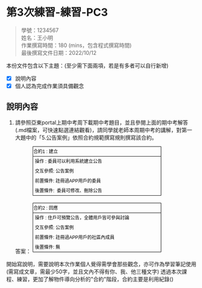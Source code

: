 # 第3次練習-練習-PC3
>
>學號：1234567
><br />
>姓名：王小明
><br />
>作業撰寫時間：180 (mins，包含程式撰寫時間)
><br />
>最後撰寫文件日期：2022/10/12
>

本份文件包含以下主題：(至少需下面兩項，若是有多者可以自行新增)
- [x] 說明內容
- [x] 個人認為完成作業須具備觀念

## 說明內容

1. 請參照亞東portal上期中考周下載期中考題目，並且參閱上面的期中考解答(.md檔案，可快速點選連結觀看)，請同學就老師本周期中考的講解，對第一大題中的「5.公告案例」依照合約規範撰寫規則撰寫該合約。

    答案：
        <svg xmlns="http://www.w3.org/2000/svg" xmlns:xlink="http://www.w3.org/1999/xlink" version="1.1" width="342px" viewBox="-0.5 -0.5 342 284" content="&lt;mxfile&gt;&lt;diagram id=&quot;9tPoMudD0EsFpAGn6Bpd&quot; name=&quot;第1頁&quot;&gt;&lt;mxGraphModel dx=&quot;559&quot; dy=&quot;374&quot; grid=&quot;1&quot; gridSize=&quot;10&quot; guides=&quot;1&quot; tooltips=&quot;1&quot; connect=&quot;1&quot; arrows=&quot;1&quot; fold=&quot;1&quot; page=&quot;1&quot; pageScale=&quot;1&quot; pageWidth=&quot;827&quot; pageHeight=&quot;1169&quot; math=&quot;0&quot; shadow=&quot;0&quot;&gt;&lt;root&gt;&lt;mxCell id=&quot;0&quot;/&gt;&lt;mxCell id=&quot;1&quot; parent=&quot;0&quot;/&gt;&lt;mxCell id=&quot;5&quot; value=&quot;合約1 : 建立&quot; style=&quot;swimlane;fontStyle=0;childLayout=stackLayout;horizontal=1;startSize=26;fillColor=none;horizontalStack=0;resizeParent=1;resizeParentMax=0;resizeLast=0;collapsible=1;marginBottom=0;align=left;&quot; vertex=&quot;1&quot; parent=&quot;1&quot;&gt;&lt;mxGeometry x=&quot;210&quot; y=&quot;10&quot; width=&quot;340&quot; height=&quot;130&quot; as=&quot;geometry&quot;/&gt;&lt;/mxCell&gt;&lt;mxCell id=&quot;6&quot; value=&quot;操作 : 委員可以利用系統建立公告&quot; style=&quot;text;strokeColor=none;fillColor=none;align=left;verticalAlign=top;spacingLeft=4;spacingRight=4;overflow=hidden;rotatable=0;points=[[0,0.5],[1,0.5]];portConstraint=eastwest;&quot; vertex=&quot;1&quot; parent=&quot;5&quot;&gt;&lt;mxGeometry y=&quot;26&quot; width=&quot;340&quot; height=&quot;26&quot; as=&quot;geometry&quot;/&gt;&lt;/mxCell&gt;&lt;mxCell id=&quot;7&quot; value=&quot;交互參照: 公告案例&quot; style=&quot;text;strokeColor=none;fillColor=none;align=left;verticalAlign=top;spacingLeft=4;spacingRight=4;overflow=hidden;rotatable=0;points=[[0,0.5],[1,0.5]];portConstraint=eastwest;&quot; vertex=&quot;1&quot; parent=&quot;5&quot;&gt;&lt;mxGeometry y=&quot;52&quot; width=&quot;340&quot; height=&quot;26&quot; as=&quot;geometry&quot;/&gt;&lt;/mxCell&gt;&lt;mxCell id=&quot;8&quot; value=&quot;前置條件: 註冊過APP用戶的委員&quot; style=&quot;text;strokeColor=none;fillColor=none;align=left;verticalAlign=top;spacingLeft=4;spacingRight=4;overflow=hidden;rotatable=0;points=[[0,0.5],[1,0.5]];portConstraint=eastwest;&quot; vertex=&quot;1&quot; parent=&quot;5&quot;&gt;&lt;mxGeometry y=&quot;78&quot; width=&quot;340&quot; height=&quot;26&quot; as=&quot;geometry&quot;/&gt;&lt;/mxCell&gt;&lt;mxCell id=&quot;10&quot; value=&quot;後置條件:  委員可修改、刪除公告&quot; style=&quot;text;strokeColor=none;fillColor=none;align=left;verticalAlign=top;spacingLeft=4;spacingRight=4;overflow=hidden;rotatable=0;points=[[0,0.5],[1,0.5]];portConstraint=eastwest;&quot; vertex=&quot;1&quot; parent=&quot;5&quot;&gt;&lt;mxGeometry y=&quot;104&quot; width=&quot;340&quot; height=&quot;26&quot; as=&quot;geometry&quot;/&gt;&lt;/mxCell&gt;&lt;mxCell id=&quot;11&quot; value=&quot;合約2 : 回應&quot; style=&quot;swimlane;fontStyle=0;childLayout=stackLayout;horizontal=1;startSize=26;fillColor=none;horizontalStack=0;resizeParent=1;resizeParentMax=0;resizeLast=0;collapsible=1;marginBottom=0;align=left;&quot; vertex=&quot;1&quot; parent=&quot;1&quot;&gt;&lt;mxGeometry x=&quot;210&quot; y=&quot;160&quot; width=&quot;340&quot; height=&quot;130&quot; as=&quot;geometry&quot;/&gt;&lt;/mxCell&gt;&lt;mxCell id=&quot;12&quot; value=&quot;操作 : 住戶可預覽公告，全體用戶皆可參與討論&quot; style=&quot;text;strokeColor=none;fillColor=none;align=left;verticalAlign=top;spacingLeft=4;spacingRight=4;overflow=hidden;rotatable=0;points=[[0,0.5],[1,0.5]];portConstraint=eastwest;&quot; vertex=&quot;1&quot; parent=&quot;11&quot;&gt;&lt;mxGeometry y=&quot;26&quot; width=&quot;340&quot; height=&quot;26&quot; as=&quot;geometry&quot;/&gt;&lt;/mxCell&gt;&lt;mxCell id=&quot;13&quot; value=&quot;交互參照: 公告案例&quot; style=&quot;text;strokeColor=none;fillColor=none;align=left;verticalAlign=top;spacingLeft=4;spacingRight=4;overflow=hidden;rotatable=0;points=[[0,0.5],[1,0.5]];portConstraint=eastwest;&quot; vertex=&quot;1&quot; parent=&quot;11&quot;&gt;&lt;mxGeometry y=&quot;52&quot; width=&quot;340&quot; height=&quot;26&quot; as=&quot;geometry&quot;/&gt;&lt;/mxCell&gt;&lt;mxCell id=&quot;14&quot; value=&quot;前置條件: 註冊過APP用戶的社區內成員&quot; style=&quot;text;strokeColor=none;fillColor=none;align=left;verticalAlign=top;spacingLeft=4;spacingRight=4;overflow=hidden;rotatable=0;points=[[0,0.5],[1,0.5]];portConstraint=eastwest;&quot; vertex=&quot;1&quot; parent=&quot;11&quot;&gt;&lt;mxGeometry y=&quot;78&quot; width=&quot;340&quot; height=&quot;26&quot; as=&quot;geometry&quot;/&gt;&lt;/mxCell&gt;&lt;mxCell id=&quot;15&quot; value=&quot;後置條件: 無&quot; style=&quot;text;strokeColor=none;fillColor=none;align=left;verticalAlign=top;spacingLeft=4;spacingRight=4;overflow=hidden;rotatable=0;points=[[0,0.5],[1,0.5]];portConstraint=eastwest;&quot; vertex=&quot;1&quot; parent=&quot;11&quot;&gt;&lt;mxGeometry y=&quot;104&quot; width=&quot;340&quot; height=&quot;26&quot; as=&quot;geometry&quot;/&gt;&lt;/mxCell&gt;&lt;/root&gt;&lt;/mxGraphModel&gt;&lt;/diagram&gt;&lt;/mxfile&gt;" onclick="(function(svg){var src=window.event.target||window.event.srcElement;while (src!=null&amp;&amp;src.nodeName.toLowerCase()!='a'){src=src.parentNode;}if(src==null){if(svg.wnd!=null&amp;&amp;!svg.wnd.closed){svg.wnd.focus();}else{var r=function(evt){if(evt.data=='ready'&amp;&amp;evt.source==svg.wnd){svg.wnd.postMessage(decodeURIComponent(svg.getAttribute('content')),'*');window.removeEventListener('message',r);}};window.addEventListener('message',r);svg.wnd=window.open('https://viewer.diagrams.net/?client=1&amp;page=0&amp;edit=_blank');}}})(this);" style="cursor:pointer;max-width:100%;max-height:284px;"><defs><clipPath id="mx-clip-4-31-332-26-0"><rect x="4" y="31" width="332" height="26"/></clipPath><clipPath id="mx-clip-4-57-332-26-0"><rect x="4" y="57" width="332" height="26"/></clipPath><clipPath id="mx-clip-4-83-332-26-0"><rect x="4" y="83" width="332" height="26"/></clipPath><clipPath id="mx-clip-4-109-332-26-0"><rect x="4" y="109" width="332" height="26"/></clipPath><clipPath id="mx-clip-4-181-332-26-0"><rect x="4" y="181" width="332" height="26"/></clipPath><clipPath id="mx-clip-4-207-332-26-0"><rect x="4" y="207" width="332" height="26"/></clipPath><clipPath id="mx-clip-4-233-332-26-0"><rect x="4" y="233" width="332" height="26"/></clipPath><clipPath id="mx-clip-4-259-332-26-0"><rect x="4" y="259" width="332" height="26"/></clipPath></defs><g><path d="M 0 26 L 0 0 L 340 0 L 340 26" fill="none" stroke="rgb(0, 0, 0)" stroke-miterlimit="10" pointer-events="all"/><path d="M 0 26 L 0 130 L 340 130 L 340 26" fill="none" stroke="rgb(0, 0, 0)" stroke-miterlimit="10" pointer-events="none"/><path d="M 0 26 L 340 26" fill="none" stroke="rgb(0, 0, 0)" stroke-miterlimit="10" pointer-events="none"/><g fill="rgb(0, 0, 0)" font-family="Helvetica" pointer-events="none" font-size="12px"><text x="1.5" y="17.5">合約1 : 建立</text></g><g fill="rgb(0, 0, 0)" font-family="Helvetica" pointer-events="none" clip-path="url(#mx-clip-4-31-332-26-0)" font-size="12px"><text x="5.5" y="43.5">操作 : 委員可以利用系統建立公告</text></g><g fill="rgb(0, 0, 0)" font-family="Helvetica" pointer-events="none" clip-path="url(#mx-clip-4-57-332-26-0)" font-size="12px"><text x="5.5" y="69.5">交互參照: 公告案例</text></g><g fill="rgb(0, 0, 0)" font-family="Helvetica" pointer-events="none" clip-path="url(#mx-clip-4-83-332-26-0)" font-size="12px"><text x="5.5" y="95.5">前置條件: 註冊過APP用戶的委員</text></g><g fill="rgb(0, 0, 0)" font-family="Helvetica" pointer-events="none" clip-path="url(#mx-clip-4-109-332-26-0)" font-size="12px"><text x="5.5" y="121.5">後置條件:  委員可修改、刪除公告</text></g><path d="M 0 176 L 0 150 L 340 150 L 340 176" fill="none" stroke="rgb(0, 0, 0)" stroke-miterlimit="10" pointer-events="none"/><path d="M 0 176 L 0 280 L 340 280 L 340 176" fill="none" stroke="rgb(0, 0, 0)" stroke-miterlimit="10" pointer-events="none"/><path d="M 0 176 L 340 176" fill="none" stroke="rgb(0, 0, 0)" stroke-miterlimit="10" pointer-events="none"/><g fill="rgb(0, 0, 0)" font-family="Helvetica" pointer-events="none" font-size="12px"><text x="1.5" y="167.5">合約2 : 回應</text></g><g fill="rgb(0, 0, 0)" font-family="Helvetica" pointer-events="none" clip-path="url(#mx-clip-4-181-332-26-0)" font-size="12px"><text x="5.5" y="193.5">操作 : 住戶可預覽公告，全體用戶皆可參與討論</text></g><g fill="rgb(0, 0, 0)" font-family="Helvetica" pointer-events="none" clip-path="url(#mx-clip-4-207-332-26-0)" font-size="12px"><text x="5.5" y="219.5">交互參照: 公告案例</text></g><g fill="rgb(0, 0, 0)" font-family="Helvetica" pointer-events="none" clip-path="url(#mx-clip-4-233-332-26-0)" font-size="12px"><text x="5.5" y="245.5">前置條件: 註冊過APP用戶的社區內成員</text></g><g fill="rgb(0, 0, 0)" font-family="Helvetica" pointer-events="none" clip-path="url(#mx-clip-4-259-332-26-0)" font-size="12px"><text x="5.5" y="271.5">後置條件: 無</text></g></g></svg>

開始寫說明，需要說明本次作業個人覺得需學會那些觀念，亦可作為學習筆記使用 (需寫成文章，需最少50字，並且文內不得有你、我、他三種文字)
    透過本次課程、練習，更加了解物件導向分析的"合約"階段，合約主要是利用紀錄()